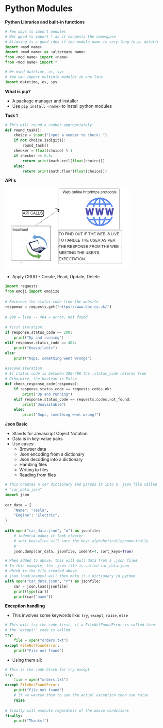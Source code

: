 # Python Modules
**Python Libraries and built-in functions** 
```python
# Few ways to import modules
# Not good to import * as it congests the namespace
# Aliasing is a good idea if the module name is very long (e.g. datetime -> dt)
import <mod name>
import <mod name> as <alternate name>
from <mod name> import <name>
from <mod name> import *
```
```python
# We used datetime, os, sys
# You can import multiple modules in one line
import datetime, os, sys
```
**What is pip?**
- A package manager and installer
- Use ```pip install <name>``` to install python modules


**Task 1**
```python
# This will round a number appropriately
def round_task():
    choice = input("Input a number to check: ")
    if not choice.isdigit():
        round_task() 
    checker = float(choice) % 1
    if checker >= 0.5:
        return print(math.ceil(float(choice)))
    else:
        return print(math.floor(float(choice)))
```


**API's**

![](images/img.png)

- Apply CRUD - Create, Read, Update, Delete

```python
import requests
from emoji import emojize

# Receives the status code from the website
response = requests.get("https://www.bbc.co.uk/")

# 200 = live -- 404 = error, not found

# first iteration
if response.status_code == 200:
    print("Up and running")
elif response.status_code == 404:
    print("Unavailable")
else:
    print("Oops, something went wrong!")

#second iteration
# If status code is between 200-400 the .status_code returns True
# Otherwise, the boolean is False
def check_response_code(response):
    if response.status_code == requests.codes.ok:
        print("Up and running")
    elif response.status_code == requests.codes.not_found:
        print("Unavailable")
    else:
        print("Oops, something went wrong!")
```

**Json Basic**
- Stands for Javascript Object Notation
- Data is in key-value pairs
- Use cases:
    - Browser data
    - Json encoding from a dictionary
    - Json decoding into a dictionary
    - Handling files
    - Writing to files
    - Reading from files

```python
# This creates a car dictionary and parses it into a .json file called
# "car_data.json"
import json

car_data = {
    "Name": "Tesla",
    "Engine": "Electric",
}

with open("car_data.json", "w") as jsonfile:
    # indent=4 makes it look clearer
    # sort_keys=True will sort the keys alphabetically/numerically
    #'
    json.dump(car_data, jsonfile, indent=4, sort_keys=True)
```

```python
# When added to above, this will pull data from a .json file#
# In this example, the .json file is called car_data.json
# which is the file created above
# json.load(<name>) will then make it a dictionary in python
with open("car_data.json", "r") as jsonfile:
    car = json.load(jsonfile)
    print(type(car))
    print(car["name"])
```

**Exception handling**
- This involves some keywords like: ```try```, ```except```, ```raise```, ```else```

```python
# This will try the code first, if a FileNotFoundError is called then
# the 'except:' code is called
try:
    file = open("orders.txt")
except FileNotFoundError:    
    print("File not found")
```

- Using them all:

```python
# This is the code block for try except
try:
    file = open("orders.txt")
except FileNotFoundError:    
    print("File not found")
    # If we wanted them to see the actual exception then use raise
    raise   

# finally will execute regardless of the above conditions
finally:
    print("Thanks!")
```